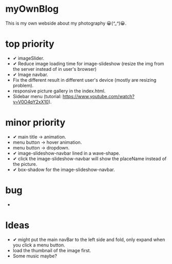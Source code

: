 # myOwnBlog
This is my own webside about my photography 😀(*^_^*)😀.


# top priority
- ✔ imageSlider.
- ✔ Reduce image loading time for image-slideshow (resize the img from the server instead of in user's browser)
- ✔ Image navbar.
- Fix the different result in different user's device (mostly are resizing problem).
- responsive picture gallery in the index.html.
- Sidebar menu (tutorial: https://www.youtube.com/watch?v=V0O4pY2xX10).

# minor priority
- ✔ main title -> animation.
- menu button -> hover animation.
- menu button -> dropdown.
- ✔ image-slideshow-navbar lined in a wave-shape.
- ✔ click the image-slideshow-navbar will show the placeName instead of the picture.
- ✔ box-shadow for the image-slideshow-navbar.

# bug
-

# Ideas
- ✔ might put the main navBar to the left side and fold, only expand when you click a menu button.
- load the thumbnail of the image first.
- Some music maybe?
